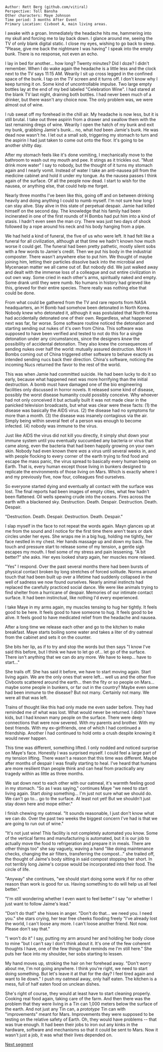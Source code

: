 ```
Author: Rett Berg (github.com/vitiral)
Perspective: Toll Bansha
Other characters: Maye Johnson
Time period: 3 months After Event
Primary Location: Civboot A, main living areas.
```

I awake with a groan. Immediately the headache hits me, hammering into my
skull and forcing me to lay back down. I glance around me, seeing the TV
of only blank digital static. I close my eyes, wishing to go back to sleep.
"Please, give me back the nightmare I was having" I speak into the empty bunk.
There is no response, not even an echo.

I lay in bed for another... how long? Twenty minutes? Did I doze? I didn't
remember.  When I do wake again the headache is a little less and the clock next
to the TV says 11:15 AM. Wearily I sit up cross legged in the confined space of
the bunk. I tap on the TV screen and it turns off.  I don't know why I keep
turning it on. Some kind of uncontrollable impulse.  Two large empty bottles lay
at the end of my bed labeled "Celebration Wine".  I had stared at the blank TV
last night, draining both bottles. I had never been much of a drinker, but there
wasn't any choice now. The only problem was, we were almost out of wine.

I rub sweat off my forehead in the chill air. My headache is now less, but it is
still brutal. I take out three aspirin from a drawer and swallow them with the
last remaining dregs of wine. Wearily I open the hatch of my bunk and exit my
bunk, grabbing Jamie's bunk... no, what _had_ been Jamie's bunk. He was dead now
wasn't he. I let out a small sob, triggering my stomach to turn and the aspirin
I had just taken to come out onto the floor. It's going to be another shitty
day.

After my stomach feels like it's done vomiting, I mechanically move to
the bathroom to wash out my mouth and pee. It stings as it trickles out. "Must
drink more water" I say to nobody, but the thought of it turns my stomach
again and I nearly vomit. Instead of water I take an anti-nausea pill from the
medicine cabinet and hold it under my tongue. As the nausea passes I think
again of the surface. Of all the people now dead. I start to wish for the
nausea, or anything else, that could help me forget.

Nearly three months I've been like this, going off and on between drinking
heavily and doing anything I could to numb myself. I'm not sure how long I can
stay alive. Stay alive in this state of perpetual despair. Jamie had killed
himself on the second day. The knowledge that his family had been incinerated in
one of the first rounds of H Bombs had put him into a kind of stasis. I hadn't
even seen the man cry. There was just two days of shock followed by a rope
around his neck and his body hanging from a pipe.

We had held a kind of funeral, the five of us who were left. It had felt
like a funeral for all civilization, although at that time we hadn't known
how much worse it could get. The funeral had been pretty pathetic, mostly
silent sobs with a few words to Jamie's credit. Then we put his body in the
industrial composter. There wasn't anywhere else to put him. We thought of maybe
joining him, letting their particles dissolve back into the microbial and
Mycenaean matter we all came out of. But nobody did. We just walked away and
dealt with the immense loss of a colleague and out entire civilization in
out own way. Some cried in each other's arms, spiritually naked and empty. Some
drank until they were numb. No humans in history had grieved like this, grieved
for their entire species. There really was nothing else that could be done.

From what could be gathered from the TV and rare reports from NASA headquarters,
an H Bomb had somehow been detonated in North Korea. Nobody knew who detonated
it, although it was postulated that North Korea had accidentally detonated one
of their own. Regardless, what happened next was far, far worse. Some software
routine noticed the detonation and starting sending out nukes of it's own from
China. This software was supposed to have been verified and tested to not do
this for a single detonation under any circumstances, since the designers _knew_
the possibility of accidental detonation. They also knew the consequences of
sending nukes over half the world: mutually assured destruction. More H Bombs
coming out of China triggered other software to behave exactly as intended
sending nucs back their direction. China's software, noticing the incoming Nucs
returned the favor to the rest of the world.

This was when Jamie had committed suicide. He had been lucky to do it so early,
because what happened next was more horrifying than the initial destruction.
A bomb must have damaged one of the bio engineering facilities only discussed in
horror novels. It released some kind of disease, possibly the worst disease
humanity could possibly conceive. Why whoever had not only conceived it but
actually built it was not made clear in the panicked television broadcasts, but
what was clear were these facts: (1) the disease was basically the AIDS virus.
(2) the disease had no symptoms for more than a month. (3) the disease was
insanely contagious via the air. Simply being within several feet of a person
was enough to become infected. (4) nobody was immune to the virus.

Just like AIDS the virus did not kill you directly, it simply shut down your
immune system until you eventually succumbed any bacteria or virus that came
along, even the bacteria that had been happily growing on your own skin. Nobody
had even known there _was_ a virus until several weeks in, and with people
flocking to every corner of the earth trying to find food and escape the mass
panic, the virus spread to basically every human being on Earth. That is, every
human except those living in bunkers designed to replicate the environments
of those living on Mars. Which is exactly where I and my previously five,
now four, colleagues find ourselves.

So everyone started dying and eventually all contact with the surface was lost.
The final reports had been images of empty cities, what few hadn't been
flattened. Oil wells spewing crude into the oceans. Fires across the earth with
a blackened sky. Destruction. Death. Despair. Destruction. Death. Despair.

"Destruction. Death. Despair. Destruction. Death. Despair."

I slap myself in the face to not repeat the words again. Mayn glances up at me
from the sound and I notice for the first time there aren't tears or dark
circles under her eyes. She wraps me in a big hug, holding me tightly, her face
nestled in my chest. Her hands massage up and down my back. The touch and
pressure start to release some of my tension, a gentle sigh escapes my mouth. I
feel some of my stress and pain lessening. "A bit better?" she asks. Her eyes
looked sharp again, her muscles more relaxed.

"Yes" I respond. Over the past several months there had been bursts of physical
contact broken by long stretches of forced solitude. Norms around touch that had
been built up over a lifetime had suddenly collapsed in the well of sadness we
now found ourselves. Nearly animal instincts had replaced the carefully
practiced social dance. We were like animals trying to find shelter from a
hurricane of despair. Memories of our intimate contact surface. It had been
instinctual, like nothing I'd every experienced.

I take Maye in my arms again, my muscles tensing to hug her tightly. It feels
good to be here. It feels good to have someone to hug. It feels good to be
alive. It feels good to have medicated relief from the headache and nausea.

After a long time we release each other and go to the kitchen to make breakfast.
Maye starts boiling some water and takes a liter of dry oatmeal from the
cabinet and sets it on the counter.

She bits her lip, as if to try and stop the words but then says "I know I've
said this before, but I think we have to let go of... let go of the surface.
There isn't anything that we can do any more. We have to keep... have to
start..."

She trails off. She has said it before, we have to start moving again. Start
living again. We are the only ones that were left... well us and the other
five Civboots scattered around the earth... then the fity or so people on
Mars... maybe some people in bunkers, or far out in the country? Maybe even some
had been immune to the disease? But not many. Certainly not many. We were all
that was left.

Trains of thought like this had only made me even sader before. They had
reminded me of what was lost. What would never be returned. I didn't have kids,
but I had known many people on the surface. There were deep connections that
were now severed.  With my parents and brother. With my best friends. With my
ex-girlfriends, one of which I had continued a friendship. Another I had
continued to hold onto a crush despite knowing it would never happen.

This time was different, something lifted. I only nodded and noticed surprise on
Maye's face. Honestly I was surprised myself. I could feel a large part of my
tension lifting. There wasn't a reason that this time was different. Maybe
after months of despair I was finally starting to heal. I've heard that humans
are more resilient than people think and can heal from practically any tragedy
within as little as three months.

We sat down next to each other with our oatmeal, it's warmth feeling good in
my stomach. "So as I was saying," continues Maye "we need to start living again.
Start _doing_ something... I'm just not sure what we should do. We can't go
to...  go to the surface. At least not yet! But we shouldn't just stay down here
and mope either."

I finish chewing my oatmeal. "It sounds reasonable, I just don't know what we
can do. Over the past two weeks the biggest concern I've had is that we are
going to run out of wine."

"It's not just wine! This facility is not completely automated you know. Some
of the vertical farms and manufacturing is automated, but it is our job to
actually move the food to refrigeration and prepare it in meals. There are
other things too" she say vaguely, waving a hand "like doing maintenance checks,
changing the air filters, transferring the compost..." she trailed off, the
thought of Jaime's body sitting in said compost stopping her short. In not
terribly long Jaime's corpse would be incorporated into their food. The circle
of life.

"Anyway" she continues, "we should start doing some work if for no other reason
than work is good for us. Having something to do will help us all feel better."

"I'm still wondering whether I even want to feel better" I say "or whether
I just want to follow Jaime's lead."

"Don't do that!" she hisses in anger. "Don't do that... we need you. I need
you." she stars crying, her tear free cheeks flooding freely "I've already
lost the world, I can't loose any more. I can't loose another friend. Not now.
Please don't say that."

"I won't do it" I say, putting my arm around her and holding her body close to
mine "but I can't say I don't think about it. It's one of the few coherent
thoughts I have, one of the few things that reminds me I'm still here." She puts
her face into my shoulder, her sobs starting to lessen.

My hand moves up, stroking the hair on her forehead away. "Don't worry about
me, I'm not going anywhere. I think you're right, we need to start doing
something. But let's leave it at that for the day? I feel tired again and want
to lie down." I push my oatmeal away, only half eaten. The kitchen is a mess,
full of half eaten food on unclean dishes.

She's right of course, they would at least have to start cleaning properly.
Cooking real food again, taking care of the farm. And then there was the problem
that they were living in a Tin can 1,000 meters below the surface of the earth.
And not just any Tin can, a _prototype_ Tin can with "improvements" meant for
Mars. Improvements they were supposed to be testing on the relative safety of
Earth. Oh, they would have problems -- that was true enough. It had been their
jobs to iron out any kinks in the hardware, software and mechanisms so that it
could be sent to Mars. Now it wasn't just a job, it was what their lives
depended on.

[Next segment](./healing2.md)
